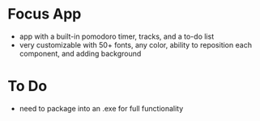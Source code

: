 # Focus App
- app with a built-in pomodoro timer, tracks, and a to-do list
- very customizable with 50+ fonts, any color, ability to reposition each component, and adding background

# To Do
- need to package into an .exe for full functionality
